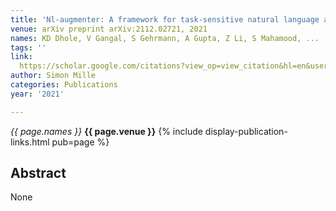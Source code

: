 ```yaml
---
title: 'Nl-augmenter: A framework for task-sensitive natural language augmentation'
venue: arXiv preprint arXiv:2112.02721, 2021
names: KD Dhole, V Gangal, S Gehrmann, A Gupta, Z Li, S Mahamood, ...
tags: ''
link: 
  https://scholar.google.com/citations?view_op=view_citation&hl=en&user=hg8-G68AAAAJ&pagesize=100&sortby=pubdate&citation_for_view=hg8-G68AAAAJ:hFOr9nPyWt4C
author: Simon Mille
categories: Publications
year: '2021'

---
```


*{{ page.names }}*
**{{ page.venue }}**
{% include display-publication-links.html pub=page %}
## Abstract

None